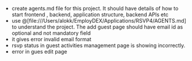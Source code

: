 - create agents.md file for this project. It should have details of how to start frontend , backend, application structure, backend APIs etc
- use @[file:///Users/alokk/EmployDEX/Applications/RSVP4/AGENTS.md] to understand the project. The add guest page should have email id as optional and not mandatory field
- it gives error invalid email format
- rsvp status in guest activities management page is showing incorrectly.
- error in gues edit page

